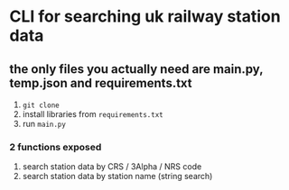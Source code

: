 # CLI for searching uk railway station data

## the only files you actually need are main.py, temp.json and requirements.txt

1. `git clone`
2. install libraries from `requirements.txt`
3. run `main.py`

### 2 functions exposed

1. search station data by CRS / 3Alpha / NRS code
2. search station data by station name (string search)
